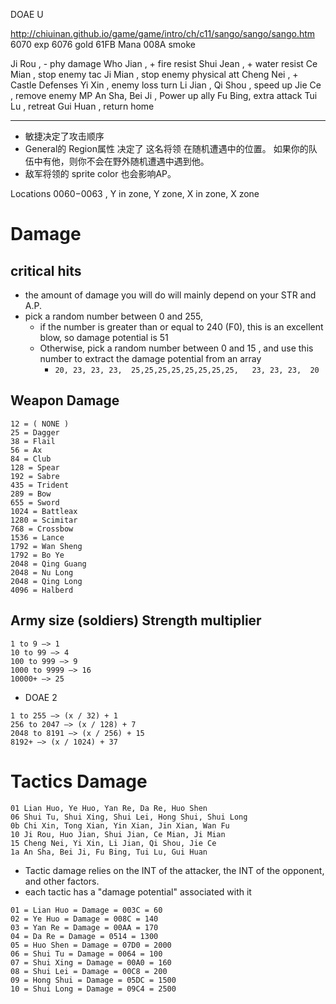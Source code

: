 
DOAE U


http://chiuinan.github.io/game/game/intro/ch/c11/sango/sango/sango.htm
6070 exp
6076 gold
61FB  Mana
008A smoke

Ji Rou , - phy damage
Who Jian ,  + fire resist
Shui Jean , + water resist
Ce Mian ,  stop enemy tac
Ji Mian , stop enemy physical att
Cheng Nei , + Castle Defenses
Yi Xin , enemy loss turn
Li Jian ,
Qi Shou , speed up
Jie Ce , remove enemy MP
An Sha,
Bei Ji , Power up ally
Fu Bing, extra attack
Tui Lu , retreat
Gui Huan , return home

-----

- 敏捷决定了攻击顺序
- General的 Region属性 决定了 这名将领 在随机遭遇中的位置。 如果你的队伍中有他，则你不会在野外随机遭遇中遇到他。
- 敌军将领的 sprite color 也会影响AP。

Locations  $0060-$0063  , Y in zone, Y zone,  X in zone, X zone
 

# Damage

## critical hits

 - the amount of damage you will do will mainly depend on your STR and A.P.
 - pick a random number between 0 and 255,
    - if the number is greater than or equal to 240 (F0), this is an excellent blow, so damage potential is 51
    - Otherwise, pick a random number between 0 and 15 , and use this number to extract the damage potential from an array
        - `20, 23, 23, 23,  25,25,25,25,25,25,25,25,   23, 23, 23,  20`
 
## Weapon Damage

```
12 = ( NONE )
25 = Dagger
38 = Flail
56 = Ax
84 = Club
128 = Spear
192 = Sabre
435 = Trident
289 = Bow
655 = Sword
1024 = Battleax
1280 = Scimitar
768 = Crossbow
1536 = Lance
1792 = Wan Sheng
1792 = Bo Ye
2048 = Qing Guang
2048 = Nu Long
2048 = Qing Long
4096 = Halberd
```

## Army size (soldiers) Strength multiplier 

```
1 to 9 –> 1
10 to 99 –> 4
100 to 999 –> 9
1000 to 9999 –> 16
10000+ –> 25
```

 - DOAE 2

```
1 to 255 –> (x / 32) + 1
256 to 2047 –> (x / 128) + 7
2048 to 8191 –> (x / 256) + 15
8192+ –> (x / 1024) + 37
```

# Tactics Damage

```
01 Lian Huo, Ye Huo, Yan Re, Da Re, Huo Shen
06 Shui Tu, Shui Xing, Shui Lei, Hong Shui, Shui Long
0b Chi Xin, Tong Xian, Yin Xian, Jin Xian, Wan Fu
10 Ji Rou, Huo Jian, Shui Jian, Ce Mian, Ji Mian
15 Cheng Nei, Yi Xin, Li Jian, Qi Shou, Jie Ce
1a An Sha, Bei Ji, Fu Bing, Tui Lu, Gui Huan
```


 - Tactic damage relies on the INT of the attacker, the INT of the opponent, and other factors.
 - each tactic has a "damage potential" associated with it

```
01 = Lian Huo = Damage = 003C = 60
02 = Ye Huo = Damage = 008C = 140
03 = Yan Re = Damage = 00AA = 170
04 = Da Re = Damage = 0514 = 1300
05 = Huo Shen = Damage = 07D0 = 2000
06 = Shui Tu = Damage = 0064 = 100
07 = Shui Xing = Damage = 00A0 = 160
08 = Shui Lei = Damage = 00C8 = 200
09 = Hong Shui = Damage = 05DC = 1500
10 = Shui Long = Damage = 09C4 = 2500
```


